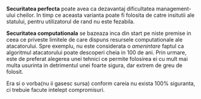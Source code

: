 **Securitatea perfecta** poate avea ca dezavantaj dificultatea management-ului cheilor. In timp ce aceasta varianta poate fi folosita de catre insitutii ale statului, pentru utilizatorul de rand nu este fezabila.

**Securitatea computationala** se bazeaza inca din start pe niste premise in ceea ce priveste limitele de care dispuns resursele computationale ale atacatorului. Spre exemplu, nu este considerata o *amenintare* faptul ca algoritmul atacatorului poate descoperi cheia in 100 de ani. Prin urmare, este de preferat alegerea unei tehnici ce permite folosirea ei cu mult mai multa usurinta in detrimentul unei foarte sigura, dar extrem de greu de folosit.

Era si o vorba(nu ii gasesc sursa) conform careia nu exista 100% siguranta, ci trebuie facute intelept compromisuri.